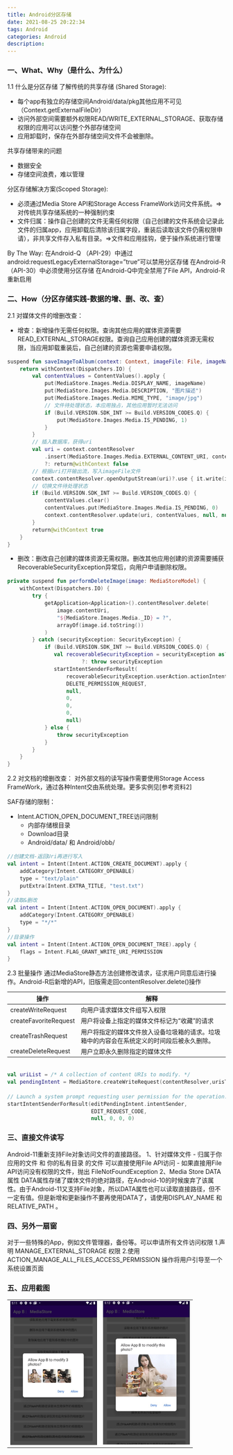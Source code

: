 ```yaml
---
title: Android分区存储
date: 2021-08-25 20:22:34
tags: Android
categories: Android
description:
---
```




### 一、What、Why（是什么、为什么）

1.1 什么是分区存储
了解传统的共享存储 (Shared Storage):
+ 每个app有独立的存储空间Android/data/pkg其他应用不可见（Context.getExternalFileDir）
+ 访问外部空间需要额外权限READ/WRITE_EXTERNAL_STORAGE、获取存储权限的应用可以访问整个外部存储空间
+ 应用卸载时，保存在外部存储空间文件不会被删除。

<!-- more -->

共享存储带来的问题
+ 数据安全
+ 存储空间浪费，难以管理

分区存储解决方案(Scoped Storage):
+ 必须通过Media Store API和Storage Access FrameWork访问文件系统。=>对传统共享存储系统的一种强制约束
+ 文件归属：操作自己创建的文件无需任何权限（自己创建的文件系统会记录此文件的归属app，应用卸载后清除该归属字段，重装后读取该文件仍需权限申请），非共享文件存入私有目录。=>文件和应用挂钩，便于操作系统进行管理

By The Way:
在Android-Q （API-29）中通过android:requestLegacyExternalStorage=”true”可以禁用分区存储
在Android-R （API-30）中必须使用分区存储
在Android-Q中完全禁用了File API，Android-R重新启用



### 二、How（分区存储实践-数据的增、删、改、查）
2.1 对媒体文件的增删改查：

+ 增查：新增操作无需任何权限。查询其他应用的媒体资源需要READ_EXTERNAL_STORAGE权限。查询自己应用创建的媒体资源无需权限，当应用卸载重装后，自己创建的资源也需要申请权限。

```kotlin
suspend fun saveImageToAlbum(context: Context, imageFile: File, imageName: String): Boolean {
    return withContext(Dispatchers.IO) {
        val contentValues = ContentValues().apply {
            put(MediaStore.Images.Media.DISPLAY_NAME, imageName)
            put(MediaStore.Images.Media.DESCRIPTION, "图片描述")
            put(MediaStore.Images.Media.MIME_TYPE, "image/jpg")
            // 文件待处理状态，本应用独占，其他应用暂时无法访问
            if (Build.VERSION.SDK_INT >= Build.VERSION_CODES.Q) {
                put(MediaStore.Images.Media.IS_PENDING, 1)
            }
        }
        // 插入数据库，获得uri
        val uri = context.contentResolver
            .insert(MediaStore.Images.Media.EXTERNAL_CONTENT_URI, contentValues)
            ?: return@withContext false
        // 根据uri打开输出流，写入imageFile文件
        context.contentResolver.openOutputStream(uri)?.use { it.write(imageFile.readBytes()) }
        // 切换文件待处理状态
        if (Build.VERSION.SDK_INT >= Build.VERSION_CODES.Q) {
            contentValues.clear()
            contentValues.put(MediaStore.Images.Media.IS_PENDING, 0)
            context.contentResolver.update(uri, contentValues, null, null)
        }
        return@withContext true
    }
}
```


+ 删改：删改自己创建的媒体资源无需权限。删改其他应用创建的资源需要捕获RecoverableSecurityException异常后，向用户申请删除权限。



```kotlin
private suspend fun performDeleteImage(image: MediaStoreModel) {
    withContext(Dispatchers.IO) {
        try {
            getApplication<Application>().contentResolver.delete(
                image.contentUri,
                "${MediaStore.Images.Media._ID} = ?",
                arrayOf(image.id.toString())
            )
        } catch (securityException: SecurityException) {
            if (Build.VERSION.SDK_INT >= Build.VERSION_CODES.Q) {
               val recoverableSecurityException = securityException as? RecoverableSecurityException
                        ?: throw securityException
               startIntentSenderForResult(
                   recoverableSecurityException.userAction.actionIntent.intentSender,
                   DELETE_PERMISSION_REQUEST,
                   null,
                   0,
                   0,
                   0,
                   null)
            } else {
                throw securityException
            }
        }
    }
}
```



2.2 对文档的增删改查：
对外部文档的读写操作需要使用Storage Access FrameWork，通过各种Intent交由系统处理。更多实例见[参考资料2]

SAF存储的限制：
+ Intent.ACTION_OPEN_DOCUMENT_TREE访问限制
    - 内部存储根目录
    - Download目录
    - Android/data/  和  Android/obb/
    
    
```kotlin
//创建文档-返回Uri再进行写入
val intent = Intent(Intent.ACTION_CREATE_DOCUMENT).apply {
    addCategory(Intent.CATEGORY_OPENABLE)
    type = "text/plain"
    putExtra(Intent.EXTRA_TITLE, "test.txt")
}
//读取&删改
val intent = Intent(Intent.ACTION_OPEN_DOCUMENT).apply {
    addCategory(Intent.CATEGORY_OPENABLE)
    type = "*/*"
}
//目录操作
val intent = Intent(Intent.ACTION_OPEN_DOCUMENT_TREE).apply {
    flags = Intent.FLAG_GRANT_WRITE_URI_PERMISSION
}

```


2.3 批量操作
通过MediaStore静态方法创建修改请求，征求用户同意后进行操作。Android-R后新增的API，旧版需走回contentResolver.delete()操作

| 操作 | 解释 |
| ----| ---- |
| createWriteRequest | 向用户请求媒体文件组写入权限 |
| createFavoriteRequest | 用户将设备上指定的媒体文件标记为“收藏”的请求 |
| createTrashRequest | 用户将指定的媒体文件放入设备垃圾箱的请求。垃圾箱中的内容会在系统定义的时间段后被永久删除。 |
| createDeleteRequest | 用户立即永久删除指定的媒体文件 |


```kotlin

val uriList = /* A collection of content URIs to modify. */
val pendingIntent = MediaStore.createWriteRequest(contentResolver,urisToModify)

// Launch a system prompt requesting user permission for the operation.
startIntentSenderForResult(editPendingIntent.intentSender,
                           EDIT_REQUEST_CODE, 
                           null, 0, 0, 0)

```


### 三、直接文件读写
Android-11重新支持File对象访问文件的直接路径。
1、针对媒体文件
    - 归属于你应用的文件 和 你的私有目录 的文件 可以直接使用File API访问
    - 如果直接用File API访问没有权限的文件，抛出 FileNotFoundException
2、Media Store DATA 属性
DATA属性存储了媒体文件的绝对路径，在Android-10的时候废弃了该属性。由于Android-11又支持File对象，所以DATA属性也可以读取直接路径，但不一定有值。但是新增和更新操作不要再使用DATA了，请使用DISPLAY_NAME 和 RELATIVE_PATH 。


### 四、另外一扇窗
对于一些特殊的App，例如文件管理器，备份等。可以申请所有文件访问权限 
1.声明 MANAGE_EXTERNAL_STORAGE 权限
2.使用 ACTION_MANAGE_ALL_FILES_ACCESS_PERMISSION  操作将用户引导至一个系统设置页面


### 五、应用截图
<table>
    <tr>
        <td><img src="../images/scoped_storage.png" width="200"/></td>
        <td><img src="../images/scoped_storage_2.png" width="200"/></td>
    </tr>
</table>